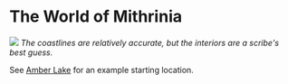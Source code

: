 # The World of Mithrinia

![](mithrinia_world.png)
*The coastlines are relatively accurate, but the interiors are a scribe's best guess.*

See [Amber Lake](Amber%20Lake.md) for an example starting location.
